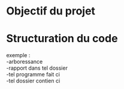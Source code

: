 # Objectif du projet 

# Structuration du code

exemple :  
    -arboressance  
    -rapport dans tel dossier  
    -tel programme fait ci  
    -tel dossier contien ci